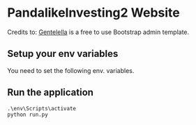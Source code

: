 # PandalikeInvesting2 Website

Credits to:
[Gentelella](https://github.com/puikinsh/gentelella) is a free to use Bootstrap admin template.



## Setup your env variables
You need to set the following env. variables.

 
## Run the application
    .\env\Scripts\activate
    python run.py



